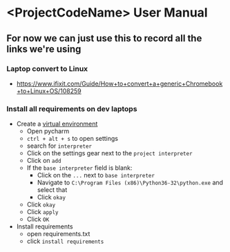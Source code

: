 # \<ProjectCodeName> User Manual

## For now we can just use this to record all the links we're using

### Laptop convert to Linux
* https://www.ifixit.com/Guide/How+to+convert+a+generic+Chromebook+to+Linux+OS/108259

### Install all requirements on dev laptops
* Create a [virtual environment](https://www.jetbrains.com/help/pycharm/creating-virtual-environment.html)
  * Open pycharm
  * `ctrl + alt + s` to open settings
  * search for `interpreter`
  * Click on the settings gear next to the `project interpreter`
  * Click on `add`
  * If the `base interpreter` field is blank:
    * Click on the `...` next to `base interpreter`
    * Navigate to `C:\Program Files (x86)\Python36-32\python.exe` and select that
    * Click `okay`
  * Click `okay`
  * Click `apply`
  * Click `OK`
* Install requirements
  * open requirements.txt
  * click `install requirements`
